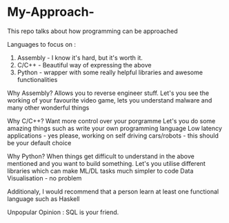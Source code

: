 # My-Approach-
This repo talks about how programming can be approached

Languages to focus on :
1. Assembly - I know it's hard, but it's worth it. 
2. C/C++ - Beautiful way of expressing the above
3. Python - wrapper with some really helpful libraries and awesome functionalities

Why Assembly?
  Allows you to reverse engineer stuff.
  Let's you see the working of your favourite video game, lets you understand malware and many other wonderful things

Why C/C++?
  Want more control over your porgramme
  Let's you do some amazing things such as write your own programming language
  Low latency applications - yes please, working on self driving cars/robots - this should be your default choice

Why Python?
  When things get difficult to understand in the above mentioned and you want to build something.
  Let's you utilise different libraries which can make ML/DL tasks much simpler to code
  Data Visualisation - no problem

Additionaly, I would recommend that a person learn at least one functional language such as Haskell

Unpopular Opinion : SQL is your friend.
